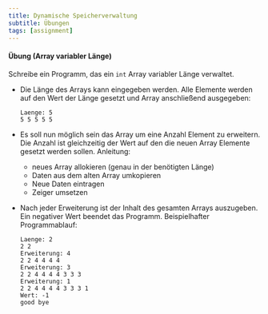 ```yaml
---
title: Dynamische Speicherverwaltung
subtitle: Übungen
tags: [assignment]
---
```


#### Übung (Array variabler Länge)

Schreibe ein Programm, das ein `int` Array variabler Länge verwaltet.

- Die Länge des Arrays kann eingegeben werden. Alle Elemente werden auf den Wert der Länge gesetzt und Array anschließend ausgegeben:
  
  ```
  Laenge: 5
  5 5 5 5 5
  ```
  
- Es soll nun möglich sein das Array um eine Anzahl Element zu erweitern. Die Anzahl ist gleichzeitig der Wert auf den die neuen Array Elemente gesetzt werden sollen.
  Anleitung: 

  - neues Array allokieren (genau in der benötigten Länge)
  - Daten aus dem alten Array umkopieren
  - Neue Daten eintragen
  - Zeiger umsetzen
  
- Nach jeder Erweiterung ist der Inhalt des gesamten Arrays auszugeben. Ein negativer Wert beendet das Programm. Beispielhafter Programmablauf:
  
  ```
  Laenge: 2
  2 2
  Erweiterung: 4
  2 2 4 4 4 4
  Erweiterung: 3
  2 2 4 4 4 4 3 3 3
  Erweiterung: 1
  2 2 4 4 4 4 3 3 3 1
  Wert: -1
  good bye
  ```
  
